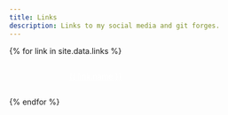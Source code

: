 ```yaml
---
title: Links
description: Links to my social media and git forges.
---
```


<style>
    @keyframes bounce {
        from {transform: translateY(5em); opacity: 0;}
        50% {transform: translateY(-0.5em); opacity: 100;}
        to {transform: translateY(0); opacity: 100;}
    }

    .social-buttons {
        display: flex;
        flex-flow: column nowrap;
        gap: 1em;
    }

    .social-buttons a.button {
        width: 100%;
        height: 100%;
        max-width: 25em;
        margin: 0 auto;
        padding: 1.1em 0em;
        color: white;
        border: initial;
        animation-name: bounce;
    }

    .social-buttons a.button:hover {
        color: white;
    }

    .social-buttons a.button img {
        height: 1.2em;
        display: inline;
        border-radius: 0;
        vertical-align: text-top;
        margin-right: 1em;
    }

    @media (pointer: fine) {
        .social-buttons a.button:hover {
            transform: scale(1.05);
        }
        .social-buttons a.button:active {
            transform: scale(0.9);
        }
    }

    @media (prefers-reduced-motion) {
        .social-buttons a.button {
            animation: initial;
        }
    }
</style>

<div class="social-buttons">
    {% for link in site.data.links %}
    <a class="button suggested" href="{{ link.url }}" style="animation-duration: {{ forloop.index0 | times: 0.1 | plus: 0.5 }}s; background-color: #{{ link.color }}">
        <img aria-hidden="true" src="/images/{{ link.name | downcase | replace: ' ', '-' }}-icon.svg">{{ link.name }}
    </a>
    {% endfor %}
</div>
